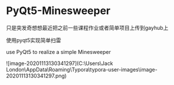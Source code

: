 # PyQt5-Minesweeper

只是突发奇想想最近把之前一些课程作业或者简单项目上传到gayhub上

使用pyqt5实现简单扫雷

use PyQt5 to realize a simple Minesweeper

![image-20201113130341297](C:\Users\Jack London\AppData\Roaming\Typora\typora-user-images\image-20201113130341297.png)



